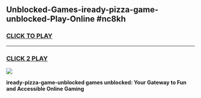 
## Unblocked-Games-iready-pizza-game-unblocked-Play-Online #nc8kh
<h3>
<a href="https://news.freeplayer.one?title=iready-pizza-game-unblocked&ref=3">CLICK TO PLAY</a></h3>
<hr>

<h3>
<a href="https://news.freeplayer.one?title=iready-pizza-game-unblocked&ref=3">CLICK 2 PLAY</a>
  
</h3>

<a href="https://news.freeplayer.one?title=iready-pizza-game-unblocked&ref=3"><img src="https://clearcache.store/games.png"></a>


**iready-pizza-game-unblocked games unblocked: Your Gateway to Fun and Accessible Online Gaming**
